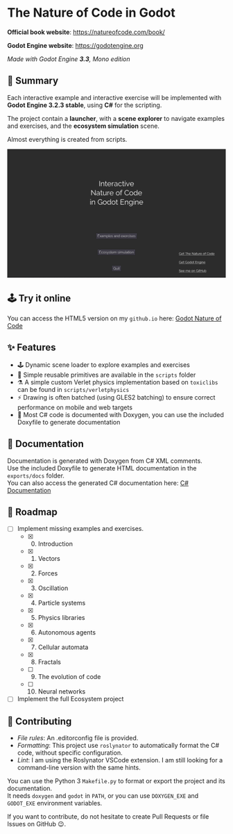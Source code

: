 # The Nature of Code in Godot

**Official book website**: https://natureofcode.com/book/

**Godot Engine website**: https://godotengine.org

_Made with Godot Engine **3.3**, Mono edition_

## :page_facing_up: Summary

Each interactive example and interactive exercise will be implemented with **Godot Engine 3.2.3 stable**, using **C#** for the scripting.

The project contain a **launcher**, with a **scene explorer** to navigate examples and exercises, and the **ecosystem simulation** scene.

Almost everything is created from scripts.

![screen](./docs/screen.gif)

## :joystick: Try it online

You can access the HTML5 version on my `github.io` here: [Godot Nature of Code](https://srynetix.github.io/gamedev/godot-nature-of-code/index.html)  

## :sparkles: Features

- :joystick: Dynamic scene loader to explore examples and exercises
- :art: Simple reusable primitives are available in the `scripts` folder
- :alembic: A simple custom Verlet physics implementation based on `toxiclibs` can be found in `scripts/verletphysics`
- :zap: Drawing is often batched (using GLES2 batching) to ensure correct performance on mobile and web targets
- :book: Most C# code is documented with Doxygen, you can use the included Doxyfile to generate documentation

## :book: Documentation

Documentation is generated with Doxygen from C# XML comments.  
Use the included Doxyfile to generate HTML documentation in the `exports/docs` folder.  
You can also access the generated C# documentation here: [C# Documentation](https://srynetix.github.io/gamedev/godot-nature-of-code/docs/annotated.html)

## :date: Roadmap

- [ ] Implement missing examples and exercises.
  - [x] 00. Introduction
  - [x] 01. Vectors
  - [x] 02. Forces
  - [x] 03. Oscillation
  - [x] 04. Particle systems
  - [x] 05. Physics libraries
  - [x] 06. Autonomous agents
  - [x] 07. Cellular automata
  - [x] 08. Fractals
  - [ ] 09. The evolution of code
  - [ ] 10. Neural networks
- [ ] Implement the full Ecosystem project

## :mage: Contributing

- *File rules*: An .editorconfig file is provided.    
- *Formatting*: This project use `roslynator` to automatically format the C# code, without specific configuration.
- *Lint*: I am using the Roslynator VSCode extension. I am still looking for a command-line version with the same hints.

You can use the Python 3 `Makefile.py` to format or export the project and its documentation.  
It needs `doxygen` and `godot` in `PATH`, or you can use `DOXYGEN_EXE` and `GODOT_EXE` environment variables.

If you want to contribute, do not hesitate to create Pull Requests or file Issues on GitHub :wink:. 